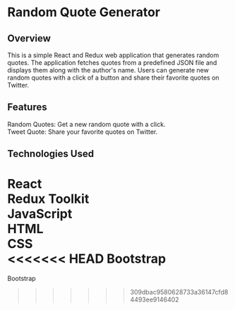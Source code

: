 # Random Quote Generator

## Overview
This is a simple React and Redux web application that generates random quotes. The application fetches quotes from a predefined JSON file and displays them along with the author's name. Users can generate new random quotes with a click of a button and share their favorite quotes on Twitter.

## Features
Random Quotes: Get a new random quote with a click.  
Tweet Quote: Share your favorite quotes on Twitter.

## Technologies Used  
React  
Redux Toolkit  
JavaScript  
HTML  
CSS  
<<<<<<< HEAD
Bootstrap  
=======
Bootstrap
>>>>>>> 309dbac9580628733a36147cfd84493ee9146402
